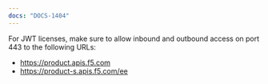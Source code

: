 ```yaml
---
docs: "DOCS-1404"
---
```


For JWT licenses, make sure to allow inbound and outbound access on port 443 to the following URLs:

- <https://product.apis.f5.com>
- <https://product-s.apis.f5.com/ee>
